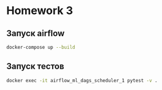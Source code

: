 # Homework 3

## Запуск airflow

```bash
docker-compose up --build
```

## Запуск тестов

```bash
docker exec -it airflow_ml_dags_scheduler_1 pytest -v .
```

